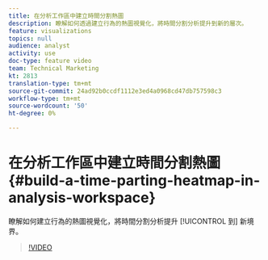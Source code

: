 ```yaml
---
title: 在分析工作區中建立時間分割熱圖
description: 瞭解如何透過建立行為的熱圖視覺化，將時間分割分析提升到新的層次。
feature: visualizations
topics: null
audience: analyst
activity: use
doc-type: feature video
team: Technical Marketing
kt: 2813
translation-type: tm+mt
source-git-commit: 24ad92b0ccdf1112e3ed4a0968cd47db757598c3
workflow-type: tm+mt
source-wordcount: '50'
ht-degree: 0%

---
```



# 在分析工作區中建立時間分割熱圖 {#build-a-time-parting-heatmap-in-analysis-workspace}

瞭解如何建立行為的熱圖視覺化，將時間分割分析提升 [!UICONTROL 到] 新境界。

>[!VIDEO](https://video.tv.adobe.com/v/26991/?quality=12)
